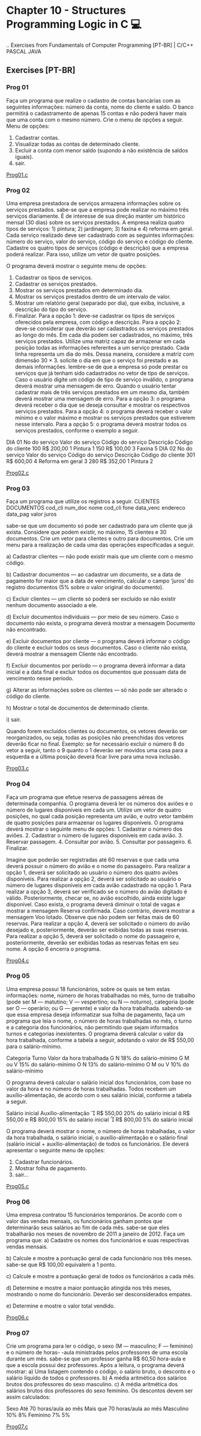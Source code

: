 # Chapter 10 - Structures Programming Logic in C 💻

.. Exercises from Fundamentals of Computer Programming [PT-BR] | C/C++ PASCAL JAVA

## Exercises [PT-BR]

### Prog 01

Faça um programa que realize o cadastro de contas bancárias com as seguintes informações: número
da conta, nome do cliente e saldo. O banco permitirá o cadastramento de apenas 15 contas e não poderá haver mais que uma conta com o mesmo número. Crie o menu de opções a seguir.
Menu de opções:
1. Cadastrar contas.
2. Visualizar todas as contas de determinado cliente.
3. Excluir a conta com menor saldo (supondo a não existência de saldos iguais).
4. sair.


<a href="/Solved Exercises/prog01/prog01.c">Prog01.c</a>

### Prog 02

Uma empresa prestadora de serviços armazena informações sobre os serviços prestados. sabe-se que a 
empresa pode realizar no máximo três serviços diariamente. É de interesse de sua direção manter um
histórico mensal (30 dias) sobre os serviços prestados.
A empresa realiza quatro tipos de serviços: 1) pintura; 2) jardinagem; 3) faxina e 4) reforma em geral.
Cada serviço realizado deve ser cadastrado com as seguintes informações: número do serviço, valor do serviço, código do serviço e código do cliente.
Cadastre os quatro tipos de serviços (código e descrição) que a empresa poderá realizar. Para isso, utilize um vetor de quatro posições.

O programa deverá mostrar o seguinte menu de opções:
1. Cadastrar os tipos de serviços.
2. Cadastrar os serviços prestados.
3. Mostrar os serviços prestados em determinado dia.
4. Mostrar os serviços prestados dentro de um intervalo de valor.
5. Mostrar um relatório geral (separado por dia), que exiba, inclusive, a descrição do tipo do serviço.
6. Finalizar.
Para a opção 1: deve-se cadastrar os tipos de serviços oferecidos pela empresa, com código e descrição.
Para a opção 2: deve-se considerar que deverão ser cadastrados os serviços prestados ao longo do mês.
Em cada dia podem ser cadastrados, no máximo, três serviços prestados.
Utilize uma matriz capaz de armazenar em cada posição todas as informações referentes a um serviço
prestado. Cada linha representa um dia do mês. Dessa maneira, considere a matriz com dimensão 30 × 3.
solicite o dia em que o serviço foi prestado e as demais informações.
lembre-se de que a empresa só pode prestar os serviços que já tenham sido cadastrados no vetor de
tipo de serviços.
Caso o usuário digite um código de tipo de serviço inválido, o programa deverá mostrar uma mensagem de erro.
Quando o usuário tentar cadastrar mais de três serviços prestados em um mesmo dia, também deverá
mostrar uma mensagem de erro.
Para a opção 3: o programa deverá receber o dia que se deseja consultar e mostrar os respectivos serviços prestados.
Para a opção 4: o programa deverá receber o valor mínimo e o valor máximo e mostrar os serviços
prestados que estiverem nesse intervalo.
Para a opção 5: o programa deverá mostrar todos os serviços prestados, conforme o exemplo a seguir.

DIA 01
        No do serviço  Valor do serviço  Código do serviço     Descrição        Código do cliente
                100     R$ 200,00               1               Pintura                 1
                150     R$ 100,00               3               Faxina                  5
DIA 02
        No do serviço  Valor do serviço  Código do serviço      Descrição       Código do cliente
                301     R$ 600,00               4               Reforma em geral        3
                280     R$ 352,00               1               Pintura                 2

<a href="/Solved Exercises/prog02/prog02.c">Prog02.c</a>

### Prog 03

Faça um programa que utilize os registros a seguir.
CLIENTES        DOCUMENTOS
cod_cli          num_doc
nome            cod_cli
fone            data_venc
endereco        data_pag
                valor
                juros
                
sabe-se que um documento só pode ser cadastrado para um cliente que já exista. Considere que podem
existir, no máximo, 15 clientes e 30 documentos. Crie um vetor para clientes e outro para documentos. Crie
um menu para a realização de cada uma das operações especificadas a seguir.


a) Cadastrar clientes — não pode existir mais que um cliente com o mesmo código.

b) Cadastrar documentos — ao cadastrar um documento, se a data de pagamento for maior que a data de vencimento, calcular o campo ‘juros’ do registro documentos (5% sobre o valor original do documento).

c) Excluir clientes — um cliente só poderá ser excluído se não existir nenhum documento associado a ele.

d) Excluir documentos individuais — por meio de seu número. Caso o documento não exista, o programa deverá
mostrar a mensagem Documento não encontrado.

e) Excluir documentos por cliente — o programa deverá informar o código do cliente e excluir todos os seus
documentos. Caso o cliente não exista, deverá mostrar a mensagem Cliente não encontrado.

f) Excluir documentos por período — o programa deverá informar a data inicial e a data final e excluir todos os
documentos que possuam data de vencimento nesse período.

g) Alterar as informações sobre os clientes — só não pode ser alterado o código do cliente.

h) Mostrar o total de documentos de determinado cliente.

i) sair.


Quando forem excluídos clientes ou documentos, os vetores deverão ser reorganizados, ou seja, todas
as posições não preenchidas dos vetores deverão ficar no final. Exemplo: se for necessário excluir o número
8 do vetor a seguir, tanto o 9 quanto o 1 deverão ser movidos uma casa para a esquerda e a última posição
deverá ficar livre para uma nova inclusão.

<a href="/Solved Exercises/prog03/prog03.c">Prog03.c</a>


### Prog 04

Faça um programa que efetue reserva de passagens aéreas de determinada companhia. O programa
deverá ler os números dos aviões e o número de lugares disponíveis em cada um. Utilize um vetor de
quatro posições, no qual cada posição representa um avião, e outro vetor também de quatro posições
para armazenar os lugares disponíveis.
O programa deverá mostrar o seguinte menu de opções:
        1. Cadastrar o número dos aviões.
        2. Cadastrar o número de lugares disponíveis em cada avião.
        3. Reservar passagem.
        4. Consultar por avião.
        5. Consultar por passageiro.
        6. Finalizar.

Imagine que poderão ser registradas até 60 reservas e que cada uma deverá possuir o número do avião
e o nome do passageiro.
Para realizar a opção 1, deverá ser solicitado ao usuário o número dos quatro aviões disponíveis.
Para realizar a opção 2, deverá ser solicitado ao usuário o número de lugares disponíveis em cada avião
cadastrado na opção 1.
Para realizar a opção 3, deverá ser verificado se o número do avião digitado é válido. Posteriormente,
checar se, no avião escolhido, ainda existe lugar disponível. Caso exista, o programa deverá diminuir o
total de vagas e mostrar a mensagem Reserva confirmada. Caso contrário, deverá mostrar a mensagem
Voo lotado. Observe que não podem ser feitas mais de 60 reservas.
Para realizar a opção 4, deverá ser solicitado o número do avião desejado e, posteriormente, deverão
ser exibidas todas as suas reservas.
Para realizar a opção 5, deverá ser solicitado o nome do passageiro e, posteriormente, deverão ser exibidas todas as reservas feitas em seu nome.
A opção 6 encerra o programa.

<a href="/Solved Exercises/prog04/prog04.c">Prog04.c</a>

### Prog 05

Uma empresa possui 18 funcionários, sobre os quais se tem estas informações: nome, número de horas
trabalhadas no mês, turno de trabalho (pode ser M — matutino; V — vespertino; ou N — noturno),
categoria (pode ser O — operário; ou G — gerente) e valor da hora trabalhada. sabendo-se que essa
empresa deseja informatizar sua folha de pagamento, faça um programa que leia o nome, o número de
horas trabalhadas no mês, o turno e a categoria dos funcionários, não permitindo que sejam informados turnos e categorias inexistentes. O programa deverá calcular o valor da hora trabalhada, conforme
a tabela a seguir, adotando o valor de R$ 550,00 para o salário-mínimo.

Categoria         Turno                 Valor da hora trabalhada
G                   N                      18% do salário-mínimo
G                 M ou V                   15% do salário-mínimo
O                   N                       13% do salário-mínimo
O                 M ou V                    10% do salário-mínimo

O programa deverá calcular o salário inicial dos funcionários, com base no valor da hora e no número
de horas trabalhadas. Todos recebem um auxílio-alimentação, de acordo com o seu salário inicial, conforme a tabela a seguir.

Salário inicial                 Auxílio-alimentação
 R$ 550,00                     20% do salário inicial
 R$ 550,00 e R$ 800,00         15% do salário inicial
 R$ 800,00                     5% do salário inicial

O programa deverá mostrar o nome, o número de horas trabalhadas, o valor da hora trabalhada, o
salário inicial, o auxílio-alimentação e o salário final (salário inicial + auxílio-alimentação) de todos os funcionários. Ele deverá apresentar o seguinte menu de opções:
1. Cadastrar funcionários.
2. Mostrar folha de pagamento.
3. sair...

<a href="/Solved Exercises/prog05/prog05.c">Prog05.c</a>

### Prog 06

Uma empresa contratou 15 funcionários temporários. De acordo com o valor das vendas mensais, os
funcionários ganham pontos que determinarão seus salários ao fim de cada mês. sabe-se que eles trabalharão nos meses de novembro de 2011 a janeiro de 2012. Faça um programa que:
a) Cadastre os nomes dos funcionários e suas respectivas vendas mensais.

b) Calcule e mostre a pontuação geral de cada funcionário nos três meses. sabe-se que R$ 100,00 equivalem a
1 ponto.

c) Calcule e mostre a pontuação geral de todos os funcionários a cada mês.

d) Determine e mostre a maior pontuação atingida nos três meses, mostrando o nome do funcionário. Deverão
ser desconsiderados empates.

e) Determine e mostre o valor total vendido.

<a href="/Solved Exercises/prog06/prog06.c">Prog06.c</a>


### Prog 07


Crie um programa para ler o código, o sexo (M — masculino; F — feminino) e o número de horas-
-aula ministradas pelos professores de uma escola durante um mês. sabe-se que um professor ganha
R$ 60,50 hora-aula e que a escola possui dez professores. Após a leitura, o programa deverá mostrar:
a) Uma listagem contendo o código, o salário bruto, o desconto e o salário líquido de todos o professores.
b) A média aritmética dos salários brutos dos professores do sexo masculino.
c) A média aritmética dos salários brutos dos professores do sexo feminino.
Os descontos devem ser assim calculados:

Sexo            Até 70 horas/aula ao mês            Mais que 70 horas/aula ao mês
Masculino               10%                                     8%
Feminino                7%                                      5% 

<a href="/Solved Exercises/prog07/prog07.c">Prog07.c</a>